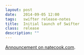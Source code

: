 ```yaml
---
layout: post
date:   2014-09-05 12:00
tags:   swifter release-notes
title:  Initial launch of Swifter
class:  release
description: ""
---
```


[Announcement on natecook.com](http://natecook.com/blog/2014/09/introducing-swifter).
